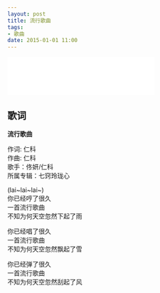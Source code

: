 ```yaml
---
layout: post
title: 流行歌曲
tags: 
- 歌曲
date: 2015-01-01 11:00
---
```

<iframe frameborder="no" border="0" marginwidth="0" marginheight="0" width=330 height=86 src="//music.163.com/outchain/player?type=2&id=34381115&auto=1&height=66"></iframe>

## 歌词

**流行歌曲**

作词: 仁科  
作曲: 仁科  
歌手：佟妍/仁科  
所属专辑：七窍玲珑心

(lai~lai~lai~)  
你已经哼了很久  
一首流行歌曲  
不知为何天空忽然下起了雨

你已经唱了很久  
一首流行歌曲  
不知为何天空忽然飘起了雪

你已经弹了很久  
一首流行歌曲  
不知为何天空忽然刮起了风
